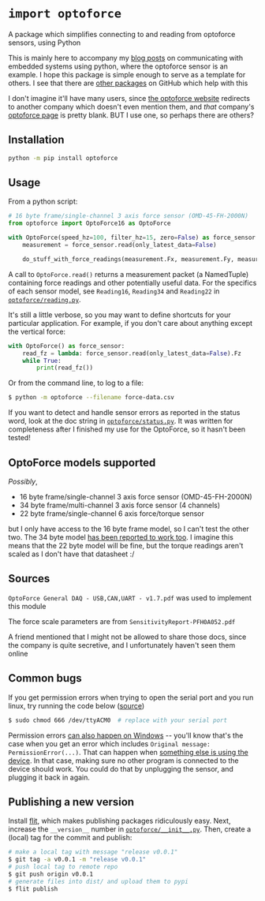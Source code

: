 # `import optoforce`

A package which simplifies connecting to and reading from optoforce sensors, using Python

This is mainly here to accompany my [blog posts](https://alknemeyer.github.io/embedded-comms-with-python/) on communicating with embedded systems using python, where the optoforce sensor is an example. I hope this package is simple enough to serve as a template for others. I see that there are [other packages](https://github.com/search?q=optoforce) on GitHub which help with this

I don't imagine it'll have many users, since [the optoforce website](https://optoforce.com) redirects to another company which doesn't even mention them, and _that_ company's [optoforce page](https://www.robotshop.com/en/optoforce.html) is pretty blank. BUT I use one, so perhaps there are others?


## Installation

```bash
python -m pip install optoforce
```


## Usage

From a python script:

```python
# 16 byte frame/single-channel 3 axis force sensor (OMD-45-FH-2000N)
from optoforce import OptoForce16 as OptoForce

with OptoForce(speed_hz=100, filter_hz=15, zero=False) as force_sensor:
    measurement = force_sensor.read(only_latest_data=False)

    do_stuff_with_force_readings(measurement.Fx, measurement.Fy, measurement.Fz)
```

A call to `OptoForce.read()` returns a measurement packet (a NamedTuple) containing force readings and other potentially useful data. For the specifics of each sensor model, see `Reading16`, `Reading34` and `Reading22` in [`optoforce/reading.py`](./optoforce/reading.py). 

It's still a little verbose, so you may want to define shortcuts for your particular application. For example, if you don't care about anything except the vertical force:

```python
with OptoForce() as force_sensor:
    read_fz = lambda: force_sensor.read(only_latest_data=False).Fz
    while True:
        print(read_fz())
```

Or from the command line, to log to a file:

```bash
$ python -m optoforce --filename force-data.csv
```

If you want to detect and handle sensor errors as reported in the status word, look at the doc string in [`optoforce/status.py`](./optoforce/status.py). It was written for completeness after I finished my use for the OptoForce, so it hasn't been tested!


## OptoForce models supported

_Possibly_,

* 16 byte frame/single-channel 3 axis force sensor (OMD-45-FH-2000N)
* 34 byte frame/multi-channel 3 axis force sensor (4 channels)
* 22 byte frame/single-channel 6 axis force/torque sensor

but I only have access to the 16 byte frame model, so I can't test the other two. The 34 byte model [has been reported to work too](https://github.com/alknemeyer/optoforce/issues/1). I imagine this means that the 22 byte model will be fine, but the torque readings aren't scaled as I don't have that datasheet :/


## Sources

`OptoForce General DAQ - USB,CAN,UART - v1.7.pdf` was used to implement this module

The force scale parameters are from `SensitivityReport-PFH0A052.pdf`

A friend mentioned that I might not be allowed to share those docs, since the company is quite secretive, and I unfortunately haven't seen them online


## Common bugs

If you get permission errors when trying to open the serial port and you run linux, try running the code below ([source](https://stackoverflow.com/questions/27858041/oserror-errno-13-permission-denied-dev-ttyacm0-using-pyserial-from-pyth))

```bash
$ sudo chmod 666 /dev/ttyACM0  # replace with your serial port
```

Permission errors [can also happen on Windows](https://github.com/alknemeyer/optoforce/issues/1) -- you'll know that's the case when you get an error which includes `Original message: PermissionError(...)`.  That can happen when [something else is using the device](https://stackoverflow.com/questions/59993883/pyserial-permissionerror13-access-denied-none-5/63922626#63922626). In that case, making sure no other program is connected to the device should work. You could do that by unplugging the sensor, and plugging it back in again.


## Publishing a new version

Install [flit](https://flit.readthedocs.io/en/latest/), which makes publishing packages ridiculously easy. Next, increase the `__version__` number in [`optoforce/__init__.py`](optoforce/__init__.py). Then, create a (local) tag for the commit and publish:

```bash
# make a local tag with message "release v0.0.1"
$ git tag -a v0.0.1 -m "release v0.0.1"
# push local tag to remote repo
$ git push origin v0.0.1
# generate files into dist/ and upload them to pypi
$ flit publish
```

